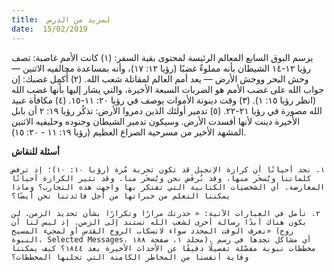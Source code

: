 ```yaml
---
title:  لمزيد من الدرس
date:  15/02/2019
---
```


يرسم البوق السابع المعالم الرئيسة لمحتوى بقية السفر: (١) كانت الأمم غاضبة: تصف رؤيا ١٢-١٤ الشيطان بأنه مملوءٌ غضبًا (رؤيا ١٢: ١٧)، وأنه بمساعدة محالفيه الاثنين — وحش البحر ووحش الأرض — يعد أمم العالم لمقاتلة شعب الله. (٢) أُكمِل غضبك: إن جواب الله على غضب الأمم هو الضربات السبعة الأخيرة، والتي يشار إليها بأنها غضب الله (انظر رؤيا ١٥: ١). (٣) وقت دينونة الأموات يوصف في رؤيا ٢٠: ١١-١٥. (٤) مكافأة عبيد الله مصورة في رؤيا ٢١-٢٢. (٥) تدمير أولئك الذين دمروا الأرض: تذكُر رؤيا ١٩: ٢ أن بابل الأخيرة دينت لأنها أفسدت الأرض. وسيكون تدمير الشيطان وجنوده وحليفيه الاثنين المشهد الأخير من مسرحية الصراع العظيم (رؤيا ١٩: ١١ - ٢٠: ١٥).

**أسئلة للنقاش**

`١. نجد أحيانًا أن كرازة الإنجيل قد تكون تجربة مُرة (رؤيا ١٠: ١٠)؛ إذ ترفض كلماتنا ويُسخَر منها، وقد نُرفَض نحن ويُسخَر منا. وقد تثير الكرازة أحيانًا المعارضة. أي الشخصيات الكتابية التي تفتكر بها واجهت هذه التجارب؟ وماذا يمكننا التعلم من خبراتها من أجل فائدتنا نحن أيضًا؟`

`٢. تأمل في العبارات الآتية: « حذرتك مرارًا وتكرارًا بشأن تحديد الزمن. لن يكون هناك أبدًا رسالة أخرى لشعب الله تستند إلى الزمن. إذ ليس لنا أن نعرف الوقت المحدد سواء لانسكاب الروح القدس أو لمجيء المسيح» (روح النبوة، Selected Messages، مجلد ١، صفحة ١٨٨). أي مشاكل تجدها في رسم مخططات نبوية مفصّلة تفصيلًا دقيقًا عن الأحداث الأخيرة بعد ١٨٤٤؟ كيف يمكننا وقاية أنفسنا من المخاطر الكامنة التي تجلبها المخططات؟`